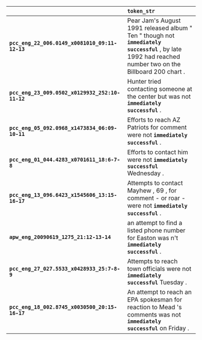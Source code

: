 |                                                 | `token_str`                                                                                                                                                |
|:------------------------------------------------|:-----------------------------------------------------------------------------------------------------------------------------------------------------------|
| **`pcc_eng_22_006.0149_x0081010_09:11-12-13`**  | Pear Jam's August 1991 released album " Ten " though not __``immediately successful``__ , by late 1992 had reached number two on the Billboard 200 chart . |
| **`pcc_eng_23_009.0502_x0129932_252:10-11-12`** | Hunter tried contacting someone at the center but was not __``immediately successful``__ .                                                                 |
| **`pcc_eng_05_092.0968_x1473834_06:09-10-11`**  | Efforts to reach AZ Patriots for comment were not __``immediately successful``__ .                                                                         |
| **`pcc_eng_01_044.4283_x0701611_18:6-7-8`**     | Efforts to contact him were not __``immediately successful``__ Wednesday .                                                                                 |
| **`pcc_eng_13_096.6423_x1545606_13:15-16-17`**  | Attempts to contact Mayhew , 69 , for comment - or roar - were not __``immediately successful``__ .                                                        |
| **`apw_eng_20090619_1275_21:12-13-14`**         | an attempt to find a listed phone number for Easton was n't __``immediately successful``__ .                                                               |
| **`pcc_eng_27_027.5533_x0428933_25:7-8-9`**     | Attempts to reach town officials were not __``immediately successful``__ Tuesday .                                                                         |
| **`pcc_eng_18_002.8745_x0030500_20:15-16-17`**  | An attempt to reach an EPA spokesman for reaction to Mead 's comments was not __``immediately successful``__ on Friday .                                   |